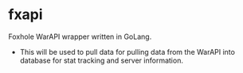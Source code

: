 # fxapi
Foxhole WarAPI  wrapper written in GoLang.

- This will be used to pull data for pulling data from the WarAPI into database for stat tracking and server information.
